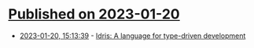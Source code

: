 # [Published on 2023-01-20](index.md)

* [2023-01-20, 15:13:39](https://news.ycombinator.com/item?id=34454158) - [Idris: A language for type-driven development](https://www.idris-lang.org/)
